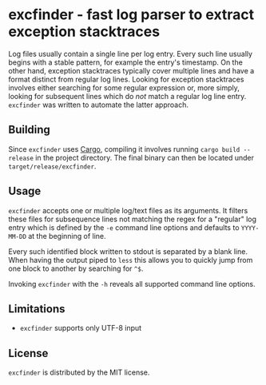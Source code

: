 excfinder - fast log parser to extract exception stacktraces
============================================================

Log files usually contain a single line per log entry.  Every such
line usually begins with a stable pattern, for example the entry's
timestamp.  On the other hand, exception stacktraces typically cover
multiple lines and have a format distinct from regular log lines.
Looking for exception stacktraces involves either searching for some
regular expression or, more simply, looking for subsequent lines which
do _not_ match a regular log line entry.  `excfinder` was written to
automate the latter approach.


Building
--------

Since `excfinder` uses [Cargo](http://crates.io), compiling it
involves running `cargo build --release` in the project directory.
The final binary can then be located under `target/release/excfinder`.


Usage
-----

`excfinder` accepts one or multiple log/text files as its arguments.
It filters these files for subsequence lines not matching the regex
for a "regular" log entry which is defined by the `-e` command line
options and defaults to `YYYY-MM-DD` at the beginning of line.

Every such identified block written to stdout is separated by a blank
line.  When having the output piped to `less` this allows you to
quickly jump from one block to another by searching for `^$`.

Invoking `excfinder` with the `-h` reveals all supported command line
options.


Limitations
-----------

* `excfinder` supports only UTF-8 input


License
-------

`excfinder` is distributed by the MIT license.
